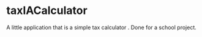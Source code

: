 taxIACalculator
===============

A little application that is a simple tax calculator . Done for a school project.
